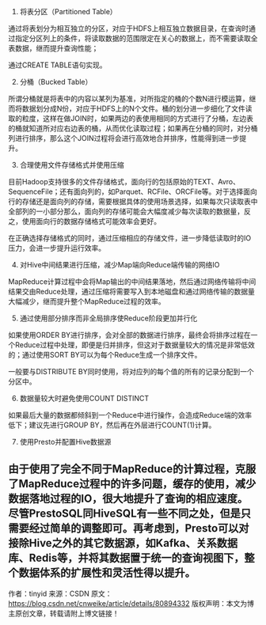 1. 将表分区（Partitioned Table）

通过将表划分为相互独立的分区，对应于HDFS上相互独立数据目录，在查询时通过指定分区列上的条件，将读取数据的范围限定在关心的数据上，而不需要读取全表数据，继而提升查询性能；

通过CREATE TABLE语句实现。

2. 分桶（Bucked Table）

所谓分桶就是将表中的内容以某列为基准，对所指定的桶的个数N进行模运算，继而将数据划分成N份，对应于HDFS上的N个文件。桶的划分进一步细化了文件读取的粒度，这样在做JOIN时，如果两边的表使用相同的方式进行了分桶，左边表的桶就知道所对应右边表的桶，从而优化读取过程；如果再在分桶的同时，对分桶列进行排序，那么这个JOIN过程将会进行高效地合并排序，性能得到进一步提升。

3. 合理使用文件存储格式并使用压缩

目前Hadoop支持很多的文件存储格式，面向行的包括原始的TEXT、Avro、SequenceFile；还有面向列的，如Parquet、RCFile、ORCFile等。对于选择面向行的存储还是面向列的存储，需要根据具体的使用场景选择，如果每次只读取表中全部列的一小部分那么，面向列的存储可能会大幅度减少每次读取的数据量，反之，使用面向行的数据存储格式可能效率会更好。

在正确选择存储格式的同时，通过压缩相应的存储文件，进一步降低读取时的IO压力，会进一步提升运行效率。

4. 对Hive中间结果进行压缩，减少Map端向Reduce端传输的网络IO

MapReduce计算过程中会将Map输出的中间结果落地，然后通过网络传输将中间结果交由Reduce处理，通过压缩将需要写入到本地磁盘和通过网络传输的数据量大幅减少，继而提升整个MapReduce过程的效率。

5. 通过使用部分排序而非全局排序使Reduce阶段更加并行化

如果使用ORDER BY进行排序，会对全部的数据进行排序，最终会将排序过程在一个Reduce过程中处理，即便是归并排序，但这对于数据量较大的情况是非常低效的；通过使用SORT BY可以为每个Reduce生成一个排序文件。

一般要与DISTRIBUTE BY同时使用，将对应列的每个值的所有的记录分配到一个分区中。

6. 数据量较大时避免使用COUNT DISTINCT

如果最后大量的数据都倾斜到一个Reduce中进行操作，会造成Reduce端的效率低下；建议先进行GROUP BY，然后再在外层进行COUNT(1)计算。

7. 使用Presto并配置Hive数据源

由于使用了完全不同于MapReduce的计算过程，克服了MapReduce过程中的许多问题，缓存的使用，减少数据落地过程的IO，很大地提升了查询的相应速度。尽管PrestoSQL同HiveSQL有一些不同之处，但是只需要经过简单的调整即可。再考虑到，Presto可以对接除Hive之外的其它数据源，如Kafka、关系数据库、Redis等，并将其数据置于统一的查询视图下，整个数据体系的扩展性和灵活性得以提升。
--------------------- 
作者：tinyid 
来源：CSDN 
原文：https://blog.csdn.net/cnweike/article/details/80894332 
版权声明：本文为博主原创文章，转载请附上博文链接！
